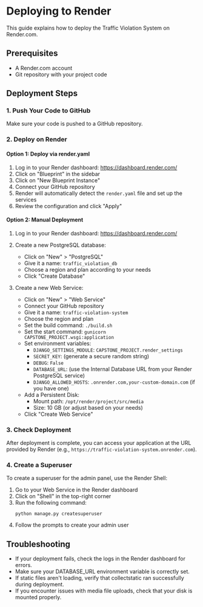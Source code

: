 # Deploying to Render

This guide explains how to deploy the Traffic Violation System on Render.com.

## Prerequisites

- A Render.com account
- Git repository with your project code

## Deployment Steps

### 1. Push Your Code to GitHub

Make sure your code is pushed to a GitHub repository.

### 2. Deploy on Render

#### Option 1: Deploy via render.yaml

1. Log in to your Render dashboard: https://dashboard.render.com/
2. Click on "Blueprint" in the sidebar
3. Click on "New Blueprint Instance"
4. Connect your GitHub repository
5. Render will automatically detect the `render.yaml` file and set up the services
6. Review the configuration and click "Apply"

#### Option 2: Manual Deployment

1. Log in to your Render dashboard: https://dashboard.render.com/
2. Create a new PostgreSQL database:
   - Click on "New" > "PostgreSQL"
   - Give it a name: `traffic_violation_db`
   - Choose a region and plan according to your needs
   - Click "Create Database"

3. Create a new Web Service:
   - Click on "New" > "Web Service"
   - Connect your GitHub repository
   - Give it a name: `traffic-violation-system`
   - Choose the region and plan
   - Set the build command: `./build.sh`
   - Set the start command: `gunicorn CAPSTONE_PROJECT.wsgi:application`
   - Set environment variables:
     - `DJANGO_SETTINGS_MODULE`: `CAPSTONE_PROJECT.render_settings`
     - `SECRET_KEY`: (generate a secure random string)
     - `DEBUG`: `False`
     - `DATABASE_URL`: (use the Internal Database URL from your Render PostgreSQL service)
     - `DJANGO_ALLOWED_HOSTS`: `.onrender.com,your-custom-domain.com` (if you have one)
   - Add a Persistent Disk:
     - Mount path: `/opt/render/project/src/media`
     - Size: 10 GB (or adjust based on your needs)
   - Click "Create Web Service"

### 3. Check Deployment

After deployment is complete, you can access your application at the URL provided by Render (e.g., `https://traffic-violation-system.onrender.com`).

### 4. Create a Superuser

To create a superuser for the admin panel, use the Render Shell:

1. Go to your Web Service in the Render dashboard
2. Click on "Shell" in the top-right corner
3. Run the following command:
   ```
   python manage.py createsuperuser
   ```
4. Follow the prompts to create your admin user

## Troubleshooting

- If your deployment fails, check the logs in the Render dashboard for errors.
- Make sure your DATABASE_URL environment variable is correctly set.
- If static files aren't loading, verify that collectstatic ran successfully during deployment.
- If you encounter issues with media file uploads, check that your disk is mounted properly. 